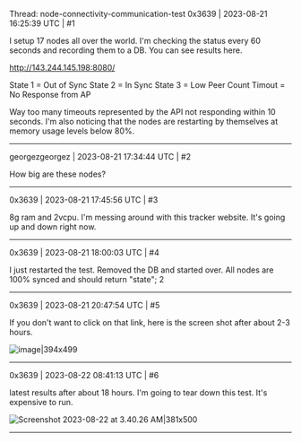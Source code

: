 Thread: node-connectivity-communication-test
0x3639 | 2023-08-21 16:25:39 UTC | #1

I setup 17 nodes all over the world.  I'm checking the status every 60 seconds and recording them to a DB.  You can see results here.

http://143.244.145.198:8080/

State 1 = Out of Sync
State 2 = In Sync
State 3 = Low Peer Count
Timout = No Response from AP

Way too many timeouts represented by the API not responding within 10 seconds.  I'm also noticing that the nodes are restarting by themselves at memory usage levels below 80%.

-------------------------

georgezgeorgez | 2023-08-21 17:34:44 UTC | #2

How big are these nodes?

-------------------------

0x3639 | 2023-08-21 17:45:56 UTC | #3

8g ram and 2vcpu.  I'm messing around with this tracker website.  It's going up and down right now.

-------------------------

0x3639 | 2023-08-21 18:00:03 UTC | #4

I just restarted the test.  Removed the DB and started over. All nodes are 100% synced and should return "state"; 2

-------------------------

0x3639 | 2023-08-21 20:47:54 UTC | #5

If you don't want to click on that link, here is the screen shot after about 2-3 hours.  

![image|394x499](upload://lIKIKfviz9DRQZ38xlICqggKvE5.png)

-------------------------

0x3639 | 2023-08-22 08:41:13 UTC | #6

latest results after about 18 hours.  I'm going to tear down this test.  It's expensive to run.

![Screenshot 2023-08-22 at 3.40.26 AM|381x500](upload://m8GxBGQed0rhmRxRhX64nzUB7Xm.png)

-------------------------

